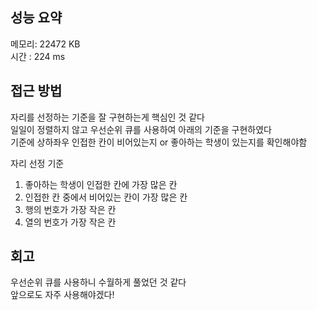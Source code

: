
## 성능 요약
메모리: 22472 KB	
시간 : 224 ms

## 접근 방법
자리를 선정하는 기준을 잘 구현하는게 핵심인 것 같다  
일일이 정렬하지 않고 우선순위 큐를 사용하여 아래의 기준을 구현하였다  
기준에 상하좌우 인접한 칸이 비어있는지 or 좋아하는 학생이 있는지를 확인해야함  

자리 선정 기준
1. 좋아하는 학생이 인접한 칸에 가장 많은 칸
2. 인접한 칸 중에서 비어있는 칸이 가장 많은 칸
3. 행의 번호가 가장 작은 칸
4. 열의 번호가 가장 작은 칸



## 회고
우선순위 큐를 사용하니 수월하게 풀었던 것 같다  
앞으로도 자주 사용해야겠다!

